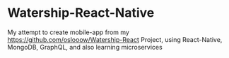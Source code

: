 # Watership-React-Native
My attempt to create mobile-app from my https://github.com/oslooow/Watership-React Project, using React-Native, MongoDB, GraphQL, and also learning microservices
